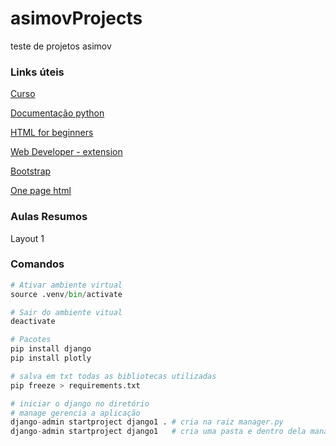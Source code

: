 # asimovProjects
 teste de projetos asimov

### Links úteis

[Curso](https://hub.asimov.academy/curso/atividade/layout-1/)

[Documentação python](https://dash.plotly.com/dash-core-components)

[HTML for beginners](https://html.com/)

[Web Developer - extension](https://chromewebstore.google.com/detail/web-developer/bfbameneiokkgbdmiekhjnmfkcnldhhm?hl=pt-BR&pli=1)

[Bootstrap](https://getbootstrap.com/)

[One page html](https://onepagelove.com/templates/free-templates)

### Aulas Resumos

Layout 1


### Comandos

```Python
# Ativar ambiente virtual
source .venv/bin/activate

# Sair do ambiente vitual
deactivate

# Pacotes
pip install django
pip install plotly

# salva em txt todas as bibliotecas utilizadas
pip freeze > requirements.txt

# iniciar o django no diretório
# manage gerencia a aplicação
django-admin startproject django1 . # cria na raiz manager.py
django-admin startproject django1   # cria uma pasta e dentro dela manager.py




```
